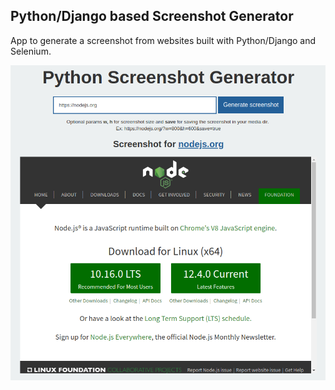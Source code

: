 Python/Django based Screenshot Generator
--------

App to generate a screenshot from websites built with Python/Django and Selenium.

![Python Screenshot Generator](/static/img/python_screenshot_generator.png)
